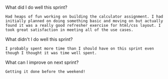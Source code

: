 What did I do well this sprint?

    Had heaps of fun working on building the calculator assignment. I had initially planned on doing something basic and moving on but actually found it was a really good refresher exercise for html/css layout. I took great satisfaction in meeting all of the use cases.
What didn't I do well this sprint?

    I probably spent more time than I should have on this sprint even though I thought it was time well spent.
What can I improve on next sprint?

    Getting it done before the weekend!